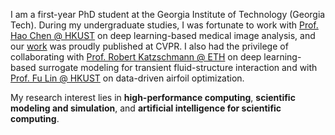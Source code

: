I am a first-year PhD student at the Georgia Institute of Technology (Georgia Tech). During my undergraduate studies, I was fortunate to work with [Prof. Hao Chen @ HKUST](https://cse.hkust.edu.hk/~jhc/) on deep learning-based medical image analysis, and our [work](https://openaccess.thecvf.com/content/CVPR2023/html/Jiang_DoNet_Deep_De-Overlapping_Network_for_Cytology_Instance_Segmentation_CVPR_2023_paper.html) was proudly published at CVPR. I also had the privilege of collaborating with [Prof. Robert Katzschmann @ ETH](https://srl.ethz.ch/the-group/prof-robert-katzschmann.html) on deep learning-based surrogate modeling for transient fluid-structure interaction and with [Prof. Fu Lin @ HKUST](http://linfu.people.ust.hk/) on data-driven airfoil optimization.

My research interest lies in **high-performance computing**, **scientific modeling and simulation**, and **artificial intelligence for scientific computing**.